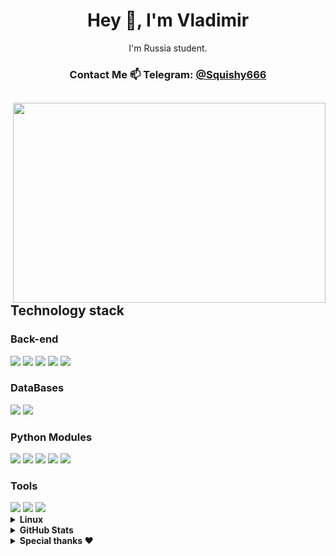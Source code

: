 <div align="center">
<h1>Hey 👋, I'm Vladimir</h1>

I'm Russia student.
<h3>Contact Me 📫  Telegram: <a href="https://telegram.me/Squishy666">@Squishy666</a></h3>
</div>


<div align="">
<img align="right" height=320 width=500 src='https://camo.githubusercontent.com/5ddf73ad3a205111cf8c686f687fc216c2946a75005718c8da5b837ad9de78c9/68747470733a2f2f7468756d62732e6766796361742e636f6d2f4576696c4e657874446576696c666973682d736d616c6c2e676966'>
<h2>Technology stack</h2>

<h3>Back-end</h3>

<img src="https://img.shields.io/badge/-Python-black?style=for-the-badge&logo=Python">
<img src="https://img.shields.io/badge/-Django-0aad48?style=for-the-badge&logo=Django">
<img src="https://img.shields.io/badge/-DRF-red?style=for-the-badge&logo=Django">
<img src="https://img.shields.io/badge/-FastAPI-%2300C7B7?style=for-the-badge&logo=FastAPI">
<img src="https://img.shields.io/badge/-SqlAlchemy-FCA121?style=for-the-badge&logo=SqlAlchemy">
 


<h3>DataBases</h3>
<img src="https://img.shields.io/badge/-Postgresql-%232c3e50?style=for-the-badge&logo=Postgresql">
<img src="https://img.shields.io/badge/-MSSQL-gray?style=for-the-badge&logo=Microsoft SQL Server">

<h3>Python Modules</h3>
<img src="https://img.shields.io/badge/-Selenium-grey?style=for-the-badge&logo=Selenium">

<img src="https://img.shields.io/badge/-BeautifulSoup4-yellow?style=for-the-badge">

<img src="https://img.shields.io/badge/-AIOgram-blue?style=for-the-badge">

<img src="https://img.shields.io/badge/-AIOHTTP-blue?style=for-the-badge">

<img src="https://img.shields.io/badge/-ASYNCIO-blue?style=for-the-badge">

<h3>Tools</h3>
<img src="https://img.shields.io/badge/-Github-181717?style=for-the-badge&logo=Github">

<img src="https://img.shields.io/badge/-Git-black?style=for-the-badge&logo=Git">

<img src="https://img.shields.io/badge/-Docker-46a2f1?style=for-the-badge&logo=docker&logoColor=white">
<details>	
 <summary><b>Linux</b></summary>
<img src="https://img.shields.io/badge/-Linux-black?style=for-the-badge&logo=Linux">
<img src="https://img.shields.io/badge/-Kali-black?style=for-the-badge&logo=Kali Linux">
<img src="https://img.shields.io/badge/-Ubuntu-black?style=for-the-badge&logo=Ubuntu">
<img src="https://img.shields.io/badge/-Debian-black?style=for-the-badge&logo=Debian">
 </details>	


 <details>	
  <summary><b>GitHub Stats</b></summary>
<div align="center">
 
![Vladimir's GitHub stats](https://github-readme-stats.vercel.app/api?username=justlike420&theme=jolly&show_icons=true)

 </div>
  </details>	
 
 <details>	
  <summary><b>Special thanks ❤️</b></summary>
<a href="https://github.com/DJWOMS">DJWOMS</a> - for helping with django<br>
<a href="https://github.com/RusAl84">RusAl84</a> - for motivation
</details>
